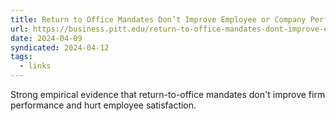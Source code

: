```yaml
---
title: Return to Office Mandates Don’t Improve Employee or Company Performance
url: https://business.pitt.edu/return-to-office-mandates-dont-improve-employee-or-company-performance/
date: 2024-04-09
syndicated: 2024-04-12
tags:
  - links
---
```


Strong empirical evidence that return-to-office mandates don't improve firm performance and hurt employee satisfaction.
